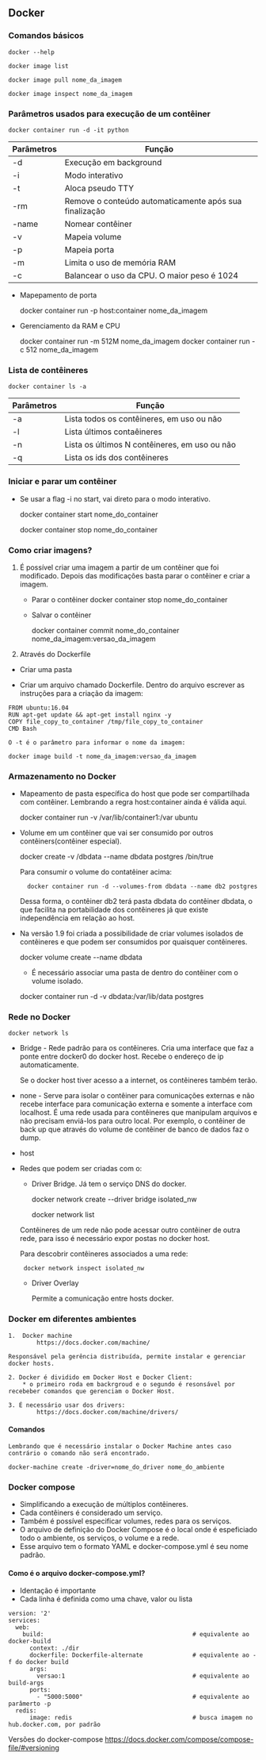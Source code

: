 ## Docker 

### Comandos básicos

    docker --help

    docker image list

    docker image pull nome_da_imagem

    docker image inspect nome_da_imagem

### Parâmetros usados para execução de um contêiner

    docker container run -d -it python

| Parâmetros |  Função   |
|------------|-----------|
|   -d       | Execução em background |
| -i         | Modo interativo |
| -t         |Aloca pseudo TTY|
|  -rm       | Remove o conteúdo automaticamente após sua finalização|
| -name      | Nomear contêiner|
| -v         | Mapeia volume   |
|-p          | Mapeia porta   |
| -m         | Limita o uso de memória RAM|
| -c         | Balancear o uso da CPU. O maior peso é 1024|

* Mapepamento de porta

    docker container run -p host:container nome_da_imagem

* Gerenciamento da RAM e CPU

    docker container run -m 512M nome_da_imagem
    docker container run -c 512 nome_da_imagem

### Lista de contêineres

    docker container ls -a

| Parâmetros |  Função   |
|------------|-----------|
|   -a       | Lista todos os contêineres, em uso ou não |
| -l        | Lista últimos contaêineres|
| -n         |Lista os últimos N contêineres, em uso ou não|
|  -q       | Lista os ids dos contêineres|

### Iniciar e parar um contêiner

* Se usar a flag -i no start, vai direto para o modo interativo.

    docker container start nome_do_container

    docker container stop nome_do_container

### Como criar imagens?

1. É possível criar uma imagem a partir de um contêiner que foi modificado. Depois das modificações basta parar o contêiner e criar a imagem.

    * Parar o contêiner
        docker container stop nome_do_container

    * Salvar o contêiner

        docker container commit nome_do_container nome_da_imagem:versao_da_imagem

2. Através do Dockerfile

* Criar uma pasta

* Criar um arquivo chamado Dockerfile. Dentro do arquivo escrever as instruções para a criação da imagem:

```
FROM ubuntu:16.04
RUN apt-get update && apt-get install nginx -y
COPY file_copy_to_container /tmp/file_copy_to_container
CMD Bash
```

    O -t é o parâmetro para informar o nome da imagem:

    docker image build -t nome_da_imagem:versao_da_imagem
    
### Armazenamento no Docker

* Mapeamento de pasta específica do host que pode ser compartilhada com contêiner. 
Lembrando a regra host:container ainda é válida aqui.

    docker container run -v /var/lib/container1:/var ubuntu

* Volume em um contêiner que vai ser consumido por outros contêiners(contêiner especial).

    docker create -v /dbdata --name dbdata postgres /bin/true

    Para consumir o volume do contatêiner acima:

        docker container run -d --volumes-from dbdata --name db2 postgres

    Dessa forma, o contêiner db2 terá pasta dbdata do contêiner dbdata, 
    o que facilita na portabilidade dos contêineres já que existe independência 
    em relação ao host.

* Na versão 1.9 foi criada a possibilidade de criar volumes 
isolados de contêineres e que podem ser consumidos por quaisquer contêineres.

    docker volume create --name dbdata

    * É necessário associar uma pasta de dentro do contêiner com o volume isolado. 

    docker container run -d -v dbdata:/var/lib/data postgres

### Rede no Docker

    docker network ls

* Bridge - Rede padrão para os contêineres. Cria uma interface que faz a ponte entre 
    docker0 do docker host. Recebe o endereço de ip automaticamente.

    Se o docker host tiver acesso a a internet, os contêineres também terão.

* none - Serve para isolar o contêiner para comunicações externas e não recebe 
interface para comunicação externa e somente a interface com localhost. É uma rede usada para 
contêineres que manipulam arquivos e não precisam enviá-los para outro local. Por exemplo, 
o contêiner de back up que através do volume de contêiner de banco de dados faz o dump.

    
* host

* Redes que podem ser criadas com o: 

    * Driver Bridge. Já tem o serviço DNS do docker.

        docker network create --driver bridge isolated_nw
        
        docker network list
    
    Contêineres de um rede não pode acessar outro contêiner de outra rede, para isso é necessário
    expor postas no docker host.

    Para descobrir contêineres associados a uma rede:

       docker network inspect isolated_nw

    * Driver Overlay

        Permite a comunicação entre hosts docker.

### Docker em diferentes ambientes

    1.  Docker machine
            https://docs.docker.com/machine/

    Responsável pela gerência distribuída, permite instalar e gerenciar docker hosts.

    2. Docker é dividido em Docker Host e Docker Client:
        * o primeiro roda em backrgroud e o segundo é resonsável por recebeber comandos que gerenciam o Docker Host.

    3. É necessário usar dos drivers:
            https://docs.docker.com/machine/drivers/

#### Comandos

    Lembrando que é necessário instalar o Docker Machine antes caso contrário o comando não será encontrado.

    docker-machine create -driver=nome_do_driver nome_do_ambiente


### Docker compose

* Simplificando a execução de múltiplos contêineres.
* Cada contêiners é considerado um serviço.
* Também é possível especificar volumes, redes para os serviços.
* O arquivo de definição do Docker Compose é o local onde é espeficiado todo o ambiente, 
os serviços, o volume e a rede. 
* Esse arquivo tem o formato YAML e docker-compose.yml é seu nome padrão.


#### Como é o arquivo docker-compose.yml?

* Identação é importante
* Cada linha é definida como uma chave, valor ou lista

```
version: '2'
services:
  web:
    build:                                          # equivalente ao docker-build
      context: ./dir
      dockerfile: Dockerfile-alternate              # equivalente ao -f do docker build
      args:
        versao:1                                    # equivalente ao build-args
      ports:
        - "5000:5000"                               # equivalente ao parâmerto -p
  redis:
      image: redis                                  # busca imagem no hub.docker.com, por padrão
```

 Versões do docker-compose
    https://docs.docker.com/compose/compose-file/#versioning

